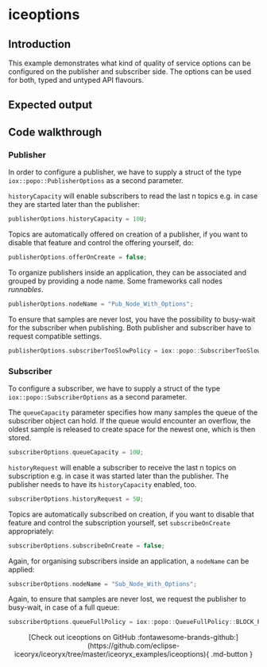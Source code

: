 # iceoptions

## Introduction

This example demonstrates what kind of quality of service options can be configured on the publisher and subscriber
side. The options can be used for both, typed and untyped API flavours.

## Expected output

<!-- Add asciinema link here -->

## Code walkthrough

### Publisher

In order to configure a publisher, we have to supply a struct of the type `iox::popo::PublisherOptions` as a second parameter.

`historyCapacity` will enable subscribers to read the last n topics e.g. in case they are started later than the publisher:

```cpp
publisherOptions.historyCapacity = 10U;
```

Topics are automatically offered on creation of a publisher, if you want to disable that feature and control the offering yourself, do:

```cpp
publisherOptions.offerOnCreate = false;
```

To organize publishers inside an application, they can be associated and grouped by providing a node name. Some frameworks call nodes _runnables_.

```cpp
publisherOptions.nodeName = "Pub_Node_With_Options";
```

To ensure that samples are never lost, you have the possibility to busy-wait for the subscriber when publishing. Both publisher and subscriber have to request compatible settings.

```cpp
publisherOptions.subscriberTooSlowPolicy = iox::popo::SubscriberTooSlowPolicy::WAIT_FOR_SUBSCRIBER;
```

### Subscriber

To configure a subscriber, we have to supply a struct of the type `iox::popo::SubscriberOptions` as a second parameter.

The `queueCapacity` parameter specifies how many samples the queue of the subscriber object can hold. If the queue
would encounter an overflow, the oldest sample is released to create space for the newest one, which is then stored.

```cpp
subscriberOptions.queueCapacity = 10U;
```

`historyRequest` will enable a subscriber to receive the last n topics on subscription e.g. in case it was started later than the publisher. The publisher needs to have its `historyCapacity` enabled, too.

```cpp
subscriberOptions.historyRequest = 5U;
```

Topics are automatically subscribed on creation, if you want to disable that feature and control the subscription
yourself, set `subscribeOnCreate` appropriately:

```cpp
subscriberOptions.subscribeOnCreate = false;
```

Again, for organising subscribers inside an application, a `nodeName` can be applied:

```cpp
subscriberOptions.nodeName = "Sub_Node_With_Options";
```

Again, to ensure that samples are never lost, we request the publisher to busy-wait, in case of a full queue:

```cpp
subscriberOptions.queueFullPolicy = iox::popo::QueueFullPolicy::BLOCK_PUBLISHER;
```

<center>
[Check out iceoptions on GitHub :fontawesome-brands-github:](https://github.com/eclipse-iceoryx/iceoryx/tree/master/iceoryx_examples/iceoptions){ .md-button }
</center>
